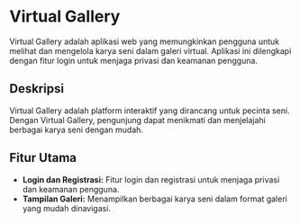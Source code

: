 # Virtual Gallery

Virtual Gallery adalah aplikasi web yang memungkinkan pengguna untuk melihat dan mengelola karya seni dalam galeri virtual. Aplikasi ini dilengkapi dengan fitur login untuk menjaga privasi dan keamanan pengguna.

## Deskripsi

Virtual Gallery adalah platform interaktif yang dirancang untuk pecinta seni. Dengan Virtual Gallery,  pengunjung dapat menikmati dan menjelajahi berbagai karya seni dengan mudah. 

## Fitur Utama

- **Login dan Registrasi:** Fitur login dan registrasi untuk menjaga privasi dan keamanan pengguna.
- **Tampilan Galeri:** Menampilkan berbagai karya seni dalam format galeri yang mudah dinavigasi.
